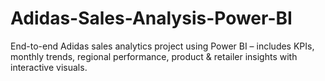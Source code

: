 # Adidas-Sales-Analysis-Power-BI
End-to-end Adidas sales analytics project using Power BI – includes KPIs, monthly trends, regional performance, product &amp; retailer insights with interactive visuals.
